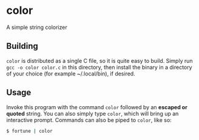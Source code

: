 # color
A simple string colorizer

## Building
`color` is distributed as a single C file, so it is quite easy to build.
Simply run `gcc -o color color.c` in this directory, then install the binary in
a directory of your choice (for example ~/.local/bin), if desired.

## Usage
Invoke this program with the command `color` followed by an **escaped or quoted** string.
You can also simply type `color`, which will bring up an interactive prompt. Commands can also be piped to `color`, like so:
```bash
$ fortune | color
```
